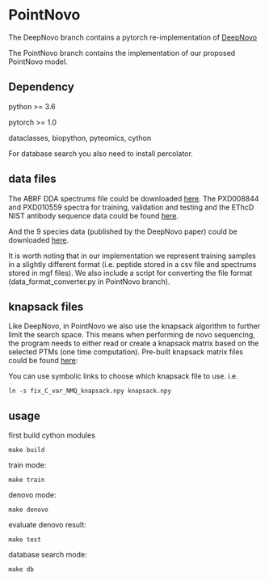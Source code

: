 # PointNovo

The DeepNovo branch contains a pytorch re-implementation of [DeepNovo](https://github.com/nh2tran/DeepNovo)

The PointNovo branch contains the implementation of our proposed PointNovo model.

## Dependency
python >= 3.6

pytorch >= 1.0

dataclasses, biopython, pyteomics, cython

For database search you also need to install percolator.

## data files

The ABRF DDA spectrums file could be downloaded [here](https://drive.google.com/drive/folders/1sS9fTUjcwQukUVCXLzAUufbpR0UjJfSc?usp=sharing).
The PXD008844 and PXD010559 spectra for training, validation and testing and the EThcD NIST antibody sequence data could be found [here](https://1drv.ms/u/s!AvnYi33QHIzqwyaJdF89AneoTVUY?e=BJCHqZ).


And the 9 species data (published by the DeepNovo paper) could be downloaded [here](ftp://massive.ucsd.edu/MSV000081382/peak/DeepNovo/HighResolution/).

It is worth noting that
 in our implementation we represent training samples in a slightly different format (i.e. peptide stored in a csv file and spectrums stored in mgf files).
 We also include a script for converting the file format (data_format_converter.py in PointNovo branch).
 
## knapsack files
Like DeepNovo, in PointNovo we also use the knapsack algorithm to further limit the search space. This means when performing de novo sequencing,
the program needs to either read or create a knapsack matrix based on the selected PTMs (one time computation). Pre-built knapsack matrix files could be found [here](https://1drv.ms/u/s!AvnYi33QHIzqwyaJdF89AneoTVUY?e=BJCHqZ):

You can use symbolic links to choose which knapsack file to use. i.e.

~~~
ln -s fix_C_var_NMQ_knapsack.npy knapsack.npy
~~~

## usage
first build cython modules

~~~
make build
~~~

train mode:

~~~
make train
~~~

denovo mode:

~~~
make denovo
~~~

evaluate denovo result:

~~~
make test
~~~

database search mode:

~~~
make db
~~~




